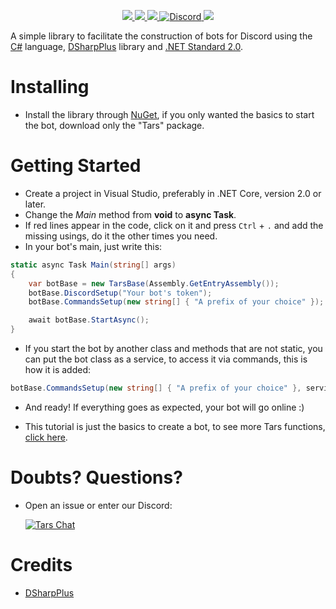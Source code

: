 <p align="center">
<a href="https://discord.gg/Z9BcKua">
	<img src="https://cdn.discordapp.com/attachments/478612177511645212/846806601272786954/TarsLogoGitHubWithoutBlank.png"/>
</a>

<a href="https://ci.appveyor.com/project/luizfernandonb/tars">
	<img src="https://ci.appveyor.com/api/projects/status/3683mub26sthphjd?svg=true" />	
</a>
<a href="https://www.codacy.com/gh/luizstudios/Tars?utm_source=github.com&amp;utm_medium=referral&amp;utm_content=luizstudios/Tars&amp;utm_campaign=Badge_Grade">
	<img src="https://app.codacy.com/project/badge/Grade/158b9c525e2a48a88aef91c2d5448aa8"/>
</a>
<a href="https://discord.gg/Z9BcKua">
	<img alt="Discord" src="https://img.shields.io/discord/749718492781215754.svg?label=&logo=discord&logoColor=ffffff&color=7389D8&labelColor=6A7EC2">
</a>
<a href="https://www.nuget.org/packages?packagetype=&sortby=relevance&q=Tars&prerel=false">
	<img src="https://img.shields.io/nuget/vpre/Tars.svg">
</a>
</p>

A simple library to facilitate the construction of bots for Discord using the [C#](https://github.com/dotnet/csharplang) language, [DSharpPlus](https://github.com/DSharpPlus/DSharpPlus) library and [.NET Standard 2.0](https://github.com/dotnet/standard).

# Installing

- Install the library through [NuGet](https://www.nuget.org/packages?packagetype=&sortby=relevance&q=Tars&prerel=false), if you only wanted the basics to start the bot, download only the "Tars" package.

# Getting Started

- Create a project in Visual Studio, preferably in .NET Core, version 2.0 or later.
- Change the *Main* method from __void__ to __async Task__.
- If red lines appear in the code, click on it and press ```Ctrl``` + ```.``` and add the missing usings, do it the other times you need.
- In your bot's main, just write this:
```C#
static async Task Main(string[] args)
{
    var botBase = new TarsBase(Assembly.GetEntryAssembly());
    botBase.DiscordSetup("Your bot's token");
    botBase.CommandsSetup(new string[] { "A prefix of your choice" });

    await botBase.StartAsync();
}
```
- If you start the bot by another class and methods that are not static, you can put the bot class as a service, to access it via commands, this is how it is added:
```C#
botBase.CommandsSetup(new string[] { "A prefix of your choice" }, services: new ServiceCollection().AddSingleton(this));
```
- And ready! If everything goes as expected, your bot will go online :)

- This tutorial is just the basics to create a bot, to see more Tars functions, [click here](https://github.com/luizstudios/Tars/wiki).

# Doubts? Questions?

- Open an issue or enter our Discord:

    [![Tars Chat](https://discord.com/api/guilds/749718492781215754/embed.png?style=banner2)](https://discord.gg/Z9BcKua)

# Credits

- [DSharpPlus](https://github.com/DSharpPlus/DSharpPlus)